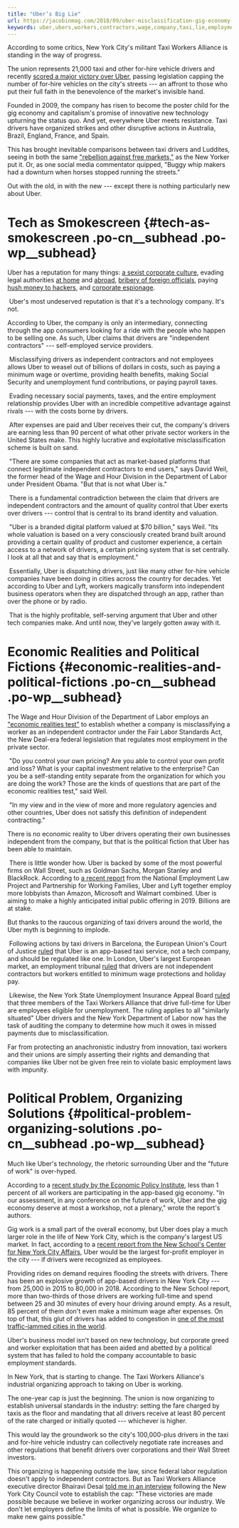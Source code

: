 ```yaml
---
title: "Uber’s Big Lie"
url: https://jacobinmag.com/2018/09/uber-misclassification-gig-economy-taxi-workers-alliance
keywords: uber,ubers,workers,contractors,wage,company,taxi,lie,employment,drivers,independent,big,labor
---
```

According to some critics, New York City's militant Taxi Workers Alliance is standing in the way of progress.

The union represents 21,000 taxi and other for-hire vehicle drivers and recently [scored a major victory over Uber](http://labornotes.org/2018/08/how-new-york-taxi-workers-took-uber-and-won), passing legislation capping the number of for-hire vehicles on the city's streets --- an affront to those who put their full faith in the benevolence of the market's invisible hand.

Founded in 2009, the company has risen to become the poster child for the gig economy and capitalism's promise of innovative new technology upturning the status quo. And yet, everywhere Uber meets resistance. Taxi drivers have organized strikes and other disruptive actions in Australia, Brazil, England, France, and Spain.

This has brought inevitable comparisons between taxi drivers and Luddites, seeing in both the same ["rebellion against free markets,"](https://www.newyorker.com/tech/elements/the-long-history-of-the-fight-against-uber) as the New Yorker put it. Or, as one social media commentator quipped, "Buggy whip makers had a downturn when horses stopped running the streets."

Out with the old, in with the new --- except there is nothing particularly new about Uber.

Tech as Smokescreen {#tech-as-smokescreen .po-cn__subhead .po-wp__subhead}
===================

Uber has a reputation for many things: [a sexist corporate culture](https://www.susanjfowler.com/blog/2017/2/19/reflecting-on-one-very-strange-year-at-uber), evading legal authorities [at home](https://www.nytimes.com/2017/03/03/technology/uber-greyball-program-evade-authorities.html) and [abroad](https://www.bloomberg.com/news/articles/2018-01-11/uber-s-secret-tool-for-keeping-the-cops-in-the-dark), [bribery of foreign officials](https://www.bloomberg.com/news/articles/2017-09-20/uber-is-said-to-review-asia-dealings-amid-u-s-criminal-probe), paying [hush money to hackers](https://www.ft.com/content/1c76a686-9fe3-11e8-85da-eeb7a9ce36e4), and [corporate espionage](https://money.cnn.com/2017/12/16/technology/uber-jacobs-letter/index.html).

 Uber's most undeserved reputation is that it's a technology company. It's not.

According to Uber, the company is only an intermediary, connecting through the app consumers looking for a ride with the people who happen to be selling one. As such, Uber claims that drivers are "independent contractors" --- self-employed service providers.

 Misclassifying drivers as independent contractors and not employees allows Uber to weasel out of billions of dollars in costs, such as paying a minimum wage or overtime, providing health benefits, making Social Security and unemployment fund contributions, or paying payroll taxes.

 Evading necessary social payments, taxes, and the entire employment relationship provides Uber with an incredible competitive advantage against rivals --- with the costs borne by drivers.

 After expenses are paid and Uber receives their cut, the company's drivers are earning less than 90 percent of what other private sector workers in the United States make. This highly lucrative and exploitative misclassification scheme is built on sand.

 "There are some companies that act as market-based platforms that connect legitimate independent contractors to end users," says David Weil, the former head of the Wage and Hour Division in the Department of Labor under President Obama. "But that is not what Uber is."

 There is a fundamental contradiction between the claim that drivers are independent contractors and the amount of quality control that Uber exerts over drivers --- control that is central to its brand identity and valuation.

 "Uber is a branded digital platform valued at \$70 billion," says Weil. "Its whole valuation is based on a very consciously created brand built around providing a certain quality of product and customer experience, a certain access to a network of drivers, a certain pricing system that is set centrally. I look at all that and say that is employment."

 Essentially, Uber is dispatching drivers, just like many other for-hire vehicle companies have been doing in cities across the country for decades. Yet according to Uber and Lyft, workers magically transform into independent business operators when they are dispatched through an app, rather than over the phone or by radio.

 That is the highly profitable, self-serving argument that Uber and other tech companies make. And until now, they've largely gotten away with it.

Economic Realities and Political Fictions {#economic-realities-and-political-fictions .po-cn__subhead .po-wp__subhead}
=========================================

The Wage and Hour Division of the Department of Labor employs an ["economic realities test"](https://www.dol.gov/whd/regs/compliance/whdfs13.htm) to establish whether a company is misclassifying a worker as an independent contractor under the Fair Labor Standards Act, the New Deal-era federal legislation that regulates most employment in the private sector.

 "Do you control your own pricing? Are you able to control your own profit and loss? What is your capital investment relative to the enterprise? Can you be a self-standing entity separate from the organization for which you are doing the work? Those are the kinds of questions that are part of the economic realities test," said Weil.

 "In my view and in the view of more and more regulatory agencies and other countries, Uber does not satisfy this definition of independent contracting."

There is no economic reality to Uber drivers operating their own businesses independent from the company, but that is the political fiction that Uber has been able to maintain.

 There is little wonder how. Uber is backed by some of the most powerful firms on Wall Street, such as Goldman Sachs, Morgan Stanley and BlackRock. According to [a recent report](https://www.nelp.org/wp-content/uploads/Uber-State-Interference-How-Transportation-Network-Companies-Buy-Bully-Bamboozle-Their-Way-to-Deregulation.pdf) from the National Employment Law Project and Partnership for Working Families, Uber and Lyft together employ more lobbyists than Amazon, Microsoft and Walmart combined. Uber is aiming to make a highly anticipated initial public offering in 2019. Billions are at stake.

But thanks to the raucous organizing of taxi drivers around the world, the Uber myth is beginning to implode.

 Following actions by taxi drivers in Barcelona, the European Union's Court of Justice [ruled](https://curia.europa.eu/jcms/upload/docs/application/pdf/2017-05/cp170050en.pdf) that Uber is an app-based taxi service, not a tech company, and should be regulated like one. In London, Uber's largest European market, an employment tribunal [ruled](https://www.ft.com/content/fb1025e6-c633-11e7-a1d2-6786f39ef675) that drivers are not independent contractors but workers entitled to minimum wage protections and holiday pay.

 Likewise, the New York State Unemployment Insurance Appeal Board [ruled](http://www.nytwa.org/home/2018/7/19/nytwa-wins-historic-victory-stand-up-for-the-next-one) that three members of the Taxi Workers Alliance that drive full-time for Uber are employees eligible for unemployment. The ruling applies to all "similarly situated" Uber drivers and the New York Department of Labor now has the task of auditing the company to determine how much it owes in missed payments due to misclassification.

Far from protecting an anachronistic industry from innovation, taxi workers and their unions are simply asserting their rights and demanding that companies like Uber not be given free rein to violate basic employment laws with impunity.

Political Problem, Organizing Solutions {#political-problem-organizing-solutions .po-cn__subhead .po-wp__subhead}
=======================================

Much like Uber's technology, the rhetoric surrounding Uber and the "future of work" is over-hyped.

According to a [recent study by the Economic Policy Institute](https://www.epi.org/publication/uber-and-the-labor-market-uber-drivers-compensation-wages-and-the-scale-of-uber-and-the-gig-economy/), less than 1 percent of all workers are participating in the app-based gig economy. "In our assessment, in any conference on the future of work, Uber and the gig economy deserve at most a workshop, not a plenary," wrote the report's authors.

Gig work is a small part of the overall economy, but Uber does play a much larger role in the life of New York City, which is the company's largest US market. In fact, according to a [recent report from the New School's Center for New York City Affairs](https://static1.squarespace.com/static/53ee4f0be4b015b9c3690d84/t/5b3a3aaa0e2e72ca74079142/1530542764109/Parrott-Reich+NYC+App+Drivers+TLC+Jul+2018jul1.pdf), Uber would be the largest for-profit employer in the city --- if drivers were recognized as employees.

Providing rides on demand requires flooding the streets with drivers. There has been an explosive growth of app-based drivers in New York City --- from 25,000 in 2015 to 80,000 in 2018. According to the New School report, more than two-thirds of those drivers are working full-time and spend between 25 and 30 minutes of every hour driving around empty. As a result, 85 percent of them don't even make a minimum wage after expenses. On top of that, this glut of drivers has added to congestion in [one of the most traffic-jammed cities in the world](https://ny.curbed.com/2018/2/6/16979696/new-york-city-traffic-congestion-second-worst).

Uber's business model isn't based on new technology, but corporate greed and worker exploitation that has been aided and abetted by a political system that has failed to hold the company accountable to basic employment standards.

In New York, that is starting to change. The Taxi Workers Alliance's industrial organizing approach to taking on Uber is working.

The one-year cap is just the beginning. The union is now organizing to establish universal standards in the industry: setting the fare charged by taxis as the floor and mandating that all drivers receive at least 80 percent of the rate charged or initially quoted --- whichever is higher.

This would lay the groundwork so the city's 100,000-plus drivers in the taxi and for-hire vehicle industry can collectively negotiate rate increases and other regulations that benefit drivers over corporations and their Wall Street investors.

This organizing is happening outside the law, since federal labor regulation doesn't apply to independent contractors. But as Taxi Workers Alliance executive director Bhairavi Desai [told me in an interview](http://inthesetimes.com/working/entry/21386/militant_taxi_drivers_union_uber_lyft_alliance_new_york_city) following the New York City Council vote to establish the cap: "These victories are made possible because we believe in worker organizing across our industry. We don't let employers define the limits of what is possible. We organize to make new gains possible."
